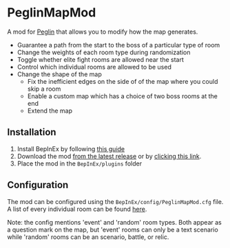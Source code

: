 # PeglinMapMod
A mod for [Peglin](https://store.steampowered.com/app/1296610/Peglin/) that allows you to modify how the map generates.
 * Guarantee a path from the start to the boss of a particular type of room
 * Change the weights of each room type during randomization
 * Toggle whether elite fight rooms are allowed near the start
 * Control which individual rooms are allowed to be used
 * Change the shape of the map
   * Fix the inefficient edges on the side of of the map where you could skip a room
   * Enable a custom map which has a choice of two boss rooms at the end
   * Extend the map

## Installation
 1. Install BepInEx by following [this guide](https://docs.bepinex.dev/articles/user_guide/installation/index.html)
 2. Download the mod [from the latest release](https://github.com/4a656666/PeglinMapMod/releases/latest) or by [clicking this link](https://github.com/4a656666/PeglinMapMod/releases/latest/download/PeglinMapMod.dll). 
 3. Place the mod in the `BepInEx/plugins` folder

## Configuration
The mod can be configured using the `BepInEx/config/PeglinMapMod.cfg` file.  
A list of every individual room can be found [here](Rooms.md).

Note: the config mentions 'event' and 'random' room types. Both appear as a question mark on the map, but 'event' rooms can only be a text scenario while 'random' rooms can be an scenario, battle, or relic.
